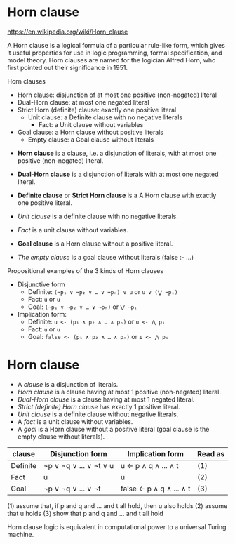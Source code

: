 # Horn clause

https://en.wikipedia.org/wiki/Horn_clause

A Horn clause is a logical formula of a particular rule-like form, which gives it useful properties for use in logic programming, formal specification, and model theory. Horn clauses are named for the logician Alfred Horn, who first pointed out their significance in 1951.

Horn clauses
- Horn clause: disjunction of at most one positive (non-negated) literal
- Dual-Horn clause: at most one negated literal
- Strict Horn (definite) clause: exactly one positive literal
  - Unit clause: a Definite clause with no negative literals
    - Fact: a Unit clause without variables
- Goal clause: a Horn clause without positive literals
  - Empty clause: a Goal clause without literals



* **Horn clause** is a clause, i.e. a disjunction of literals, with at most one positive (non-negated) literal.

* **Dual-Horn clause** is a disjunction of literals with at most one negated literal.

* **Definite clause** or **Strict Horn clause** is a A Horn clause with exactly one positive literal.
* *Unit clause* is a definite clause with no negative literals.
* *Fact* is a unit clause without variables.

* **Goal clause** is a Horn clause without a positive literal.
* *The empty clause* is a goal clause without literals (false :- ...)


Propositional examples of the 3 kinds of Horn clauses
* Disjunctive form
  - Definite: `(¬p₁ ∨ ¬p₂ ∨ … ∨ ¬pₙ) ∨ u`   or  `u ∨ (⋁ ¬pᵢ)`
  - Fact:                             `u`   or  `u`
  - Goal:     `(¬p₁ ∨ ¬p₂ ∨ … ∨ ¬pₙ)`        or      `⋁ ¬pᵢ`
* Implication form:
  - Definite: `u <- (p₁ ∧ p₂ ∧ … ∧ pₙ)`     or `u <- ⋀ pᵢ`
  - Fact:     `u`                          or  `u`
  - Goal: `false <- (p₁ ∧ p₂ ∧ … ∧ pₙ)`    or  `⊥ <- ⋀ pᵢ`

# Horn clause

- A *clause* is a disjunction of literals.
- *Horn clause* is a clause having at most 1 positive (non-negated) literal.
- *Dual-Horn clause* is a clause having at most 1 negated literal.
- *Strict (definite) Horn clause* has exactly 1 positive literal.
- *Unit clause* is a definite clause without negative literals.
- A *fact* is a unit clause without variables.
- A *goal* is a Horn clause without a positive literal (goal clause is the empty clause without literals).

clause  | Disjunction form       | Implication form        | Read as
--------|------------------------|-------------------------|--------
Definite| ¬p ∨ ¬q ∨ ... ∨ ¬t ∨ u | u ← p ∧ q ∧ ... ∧ t     | (1)
Fact    | u                      | u                       | (2)
Goal    | ¬p ∨ ¬q ∨ ... ∨ ¬t     | false ← p ∧ q ∧ ... ∧ t | (3)


(1) assume that, if p and q and ... and t all hold, then u also holds
(2) assume that u holds
(3) show that p and q and ... and t all hold

Horn clause logic is equivalent in computational power to a universal Turing machine.

